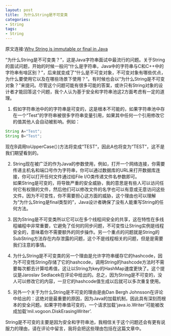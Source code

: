 ```yaml
---
layout: post
title:  为什么String是不可变类
categories:
- String
tags:
- String
---
```


原文连接:[Why String is immutable or final in Java](http://javarevisited.blogspot.sg/2010/10/why-string-is-immutable-in-java.html)

“为什么String是不可变类？”，这是Java字符串面试中最流行的问题。关于String的面试问题，开始的时候一般问“什么是字符串，Java中的字符串与C和C++中的字符串有啥区别？”，后来就变成了“什么是不可变对象，不可变对象有哪些优点，为什么要使用它以及在哪些场景下使用？”。有时候也会以“为什么String是不可变对象？”来提问。尽管这个问题可能有很多可能的答案，或许只有String对象的设计者才能回答这个问题，我个人认为基于安全和字符串池这2方面考虑有一定的道理。

1. 假如字符串池中的的字符串是可变的，这是根本不可能的，如果字符串池中存在一个“Test”的字符串被很多字符串变量引用，如果其中任何一个引用修改它的值其他人会自动被影响。例如：
```java
String A="Test";
String B="Test";
```
现在B调用toUpperCase(）)方法将变成“TEST”，因此A也将变为“TEST”，这不是我们期望看到的。  

2. String现在被广泛的作为Java的参数使用，例如，打开一个网络连接，你需要传递主机名和端口号作为字符串，你可以通过数据库的URL来打开数据库连接，你可以打开任何文件通过给File I/O类传递文件名参数即可。  
如果String是可变的，将导致严重的安全威胁，我的意思是有些人可以访问任何它有权限的文件，然后他们可以修改文件的名字也可以有意或无意访问这些文件。因为不可变性，你不需要担心这方面的威胁，这个理由也可以理解为“为什么String是final类型的”，Java设计者确保了没有人能重写String的任何方法。  

3. 因为String是不可变类所以它可以在多个线程间安全的共享，这在特性在多线程编程中非常重要，它避免了任何的同步问题，不可变性让String实例是线程安全的，意味着你不需要额外的同步操作。另一个重点的问题就是String的SubString方法存在内存泄露的问题，这个不是线程相关的问题，但是是需要我们注意的事情。  

4. 为什么String是不可变类的另一个理由是允许字符串缓存它的hashcode，因为不可变性String存储了它的hashcode，调用String的hashcode方法时不需要每次都去计算哈希值，这让以String为key的HashMap速度更快了。这个提议是Jaroslav Sedlacek在评论中给出的。总之，因为String是不可变的，没人可以修改它的内容，一旦它的hashcode值生成以后就可以多次重复使用。    

5. 另外一个关于为什么String是不可变的理由是由Dan Bergh Johnsson在评论中给出的：这绝对是最重要的原因，因为Java的加载机制，因此具有深刻而根本的安全问题。如果字符串值可变的，一个请求加载'java.io.Writer'可能被改成加载‘mil.vogoon.DiskErasingWriter’.  

String是不可变的主要是因为安全和字符串池，我相信关于这个问题还会有更有说服力的理由，请在评论中留言，我将会把这些理由包括在这篇文章中。
